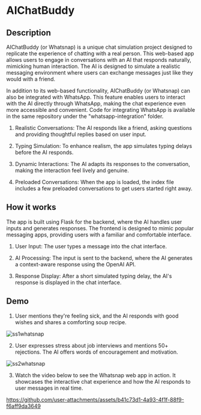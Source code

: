 # AIChatBuddy

## Description
AIChatBuddy (or Whatsnap) is a unique chat simulation project designed to replicate the experience of chatting with a real person. This web-based app allows users to engage in conversations with an AI that responds naturally, mimicking human interaction. The AI is designed to simulate a realistic messaging environment where users can exchange messages just like they would with a friend.

In addition to its web-based functionality, AIChatBuddy (or Whatsnap) can also be integrated with WhatsApp. This feature enables users to interact with the AI directly through WhatsApp, making the chat experience even more accessible and convenient. Code for integrating WhatsApp is available in the same repository under the "whatsapp-integration" folder.
  1. Realistic Conversations: The AI responds like a friend, asking questions and providing thoughtful replies based on user input.

  2. Typing Simulation: To enhance realism, the app simulates typing delays before the AI responds.
  3. Dynamic Interactions: The AI adapts its responses to the conversation, making the interaction feel lively and genuine.
  4. Preloaded Conversations: When the app is loaded, the index file includes a few preloaded conversations to get users started right away.

## How it works 
The app is built using Flask for the backend, where the AI handles user inputs and generates responses. The frontend is designed to mimic popular messaging apps, providing users with a familiar and comfortable interface.

   1. User Input: The user types a message into the chat interface.

   2. AI Processing: The input is sent to the backend, where the AI generates a context-aware response using the OpenAI API.

   3. Response Display: After a short simulated typing delay, the AI's response is displayed in the chat interface.

## Demo

1. User mentions they're feeling sick, and the AI responds with good wishes and shares a comforting soup recipe.


![ss1whatsnap](https://github.com/user-attachments/assets/be1450fd-5784-4889-bffb-ab32da7cb33e)




2. User expresses stress about job interviews and mentions 50+ rejections. The AI offers words of encouragement and motivation.


![ss2whatsnap](https://github.com/user-attachments/assets/65937d6a-0e0f-4fe0-9c03-4952099bc60c)


3. Watch the video below to see the Whatsnap web app in action. It showcases the interactive chat experience and how the AI responds to user messages in real time.
 

https://github.com/user-attachments/assets/b41c73d1-4a93-4f1f-88f9-f6aff9da3649



